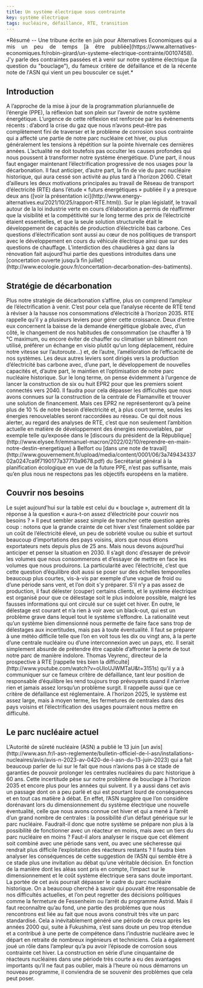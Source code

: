 ```yaml
---
title: Un système électrique sous contrainte
key: système électrique
tags: nucléaire, défaillance, RTE, transition
---
```


<span class="summary" style="display:block; text-align: justify">
*Résumé -- Une tribune écrite en juin pour Alternatives Economiques qui a mis un peu de temps [à être publiée](https://www.alternatives-economiques.fr/robin-girard/un-systeme-electrique-contrainte/00107458). J'y parle des contraintes passées et à venir sur notre système électrique (la question du "bouclage"), du fameux critère de défaillance et de la récente note de l'ASN qui vient un peu bousculer ce sujet.*
</span>
<!--more-->


## Introduction
<span class="mytext">
A l’approche de la mise à jour de la programmation pluriannuelle de l’énergie (PPE), la réflexion bat son plein sur l’avenir de notre système énergétique. L’urgence de cette réflexion est renforcée par les événements récents : d’abord la crise du gaz que nous n’avons peut-être pas complètement fini de traverser et le problème de corrosion sous contrainte qui a affecté une partie de notre parc nucléaire cet hiver, ou plus généralement les tensions à répétition sur la pointe hivernale ces dernières années.
</span>

<span class="mytext">
L’actualité ne doit toutefois pas occulter les causes profondes qui nous poussent à transformer notre système énergétique. D’une part, il nous faut engager maintenant l’électrification progressive de nos usages pour la décarbonation. Il faut anticiper, d’autre part, la fin de vie du parc nucléaire historique, qui aura cessé son activité au plus tard à l’horizon 2060. C’était d’ailleurs les deux motivations principales au travail de Réseau de transport d’électricité (RTE) dans l’étude « futurs énergétiques » publiée il y a presque deux ans ([voir la présentation ici](http://www.energy-alternatives.eu/2021/10/25/rapport-RTE.html)).
</span>

<span class="mytext">
Sur le plan législatif, le travail autour de la loi industrie verte en cours d’élaboration a permis de réaffirmer que la visibilité et la compétitivité sur le long terme des prix de l’électricité étaient essentielles, et que la seule solution structurelle était le développement de capacités de production d’électricité bas carbone.
</span>

<span class="mytext">
Ces questions d’électrification sont aussi au cœur de nos politiques de transport avec le développement en cours du véhicule électrique ainsi que sur des questions de chauffage. L’interdiction des chaudières à gaz dans la rénovation fait aujourd’hui partie des questions introduites dans une [concertation ouverte jusqu’à fin juillet](http://www.ecologie.gouv.fr/concertation-decarbonation-des-batiments).
</span>

## Stratégie de décarbonation
<span class="mytext">
Plus notre stratégie de décarbonation s’affine, plus on comprend l’ampleur de l’électrification à venir. C’est pour cela que l’analyse récente de RTE tend à réviser à la hausse nos consommations d’électricité à l’horizon 2035.
</span>

<span class="mytext">
RTE rappelle qu’il y a plusieurs leviers pour gérer cette croissance. Deux d’entre eux concernent la baisse de la demande énergétique globale avec, d’un côté, le changement de nos habitudes de consommation (se chauffer à 19 °C maximum, ou encore éviter de chauffer ou climatiser un bâtiment non utilisé, préférer un échange en visio plutôt qu’un long déplacement, réduire notre vitesse sur l’autoroute…) et, de l’autre, l’amélioration de l’efficacité de nos systèmes.
</span>

<span class="mytext">
Les deux autres leviers sont dirigés vers la production d’électricité bas carbone avec, d’une part, le développement de nouvelles capacités et, d’autre part, le maintien et l’optimisation de notre parc nucléaire historique.
</span>


<span class="mytext">
Sur le long terme, on pense évidemment à l’urgence de lancer la construction de six ou huit EPR2 pour que les premiers soient connectés vers 2040. Il faudra pour cela dépasser les difficultés que nous avons connues sur la construction de la centrale de Flamanville et trouver une solution de financement. Mais ces EPR2 ne représenteront qu’à peine plus de 10 % de notre besoin d’électricité et, à plus court terme, seules les énergies renouvelables seront raccordées au réseau.
</span>

<span class="mytext">
Ce qui doit nous alerter, au regard des analyses de RTE, c’est que non seulement l’ambition actuelle en matière de développement des énergies renouvelables, par exemple telle qu’exposée dans le [discours du président de la République](http://www.elysee.fr/emmanuel-macron/2022/02/10/reprendre-en-main-notre-destin-energetique) à Belfort ou [dans une note de travail](http://www.gouvernement.fr/upload/media/content/0001/06/3a74943433702a0247ca9f7190177a37710a9678.pdf) du Secrétariat général à la planification écologique en vue de la future PPE, n’est pas suffisante, mais qu’en plus nous ne respectons pas les objectifs européens en la matière.
</span>


## Couvrir nos besoins

<span class="mytext">
Le sujet aujourd’hui sur la table est celui du « bouclage », autrement dit la réponse à la question « aura-t-on assez d’électricité pour couvrir nos besoins ? »
</span>

<span class="mytext">
Il peut sembler assez simple de trancher cette question après coup : notons que la grande crainte de cet hiver s’est finalement soldée par un coût de l’électricité élevé, un peu de sobriété voulue ou subie et surtout beaucoup d’importations des pays voisins, alors que nous étions exportateurs nets depuis plus de 25 ans. Mais nous devons aujourd’hui anticiper et penser la situation en 2030. Il s’agit donc d’essayer de prévoir les volumes que nous consommerons et d’essayer de mettre en face les volumes que nous produirons.
</span>

<span class="mytext">
La particularité avec l’électricité, c’est que cette question d’équilibre doit aussi se poser sur des échelles temporelles beaucoup plus courtes, vis-à-vis par exemple d’une vague de froid ou d’une période sans vent, et l’on doit s’y préparer. S’il n’y a pas assez de production, il faut délester (couper) certains clients, et le système électrique est organisé pour que ce délestage soit le plus indolore possible, malgré les fausses informations qui ont circulé sur ce sujet cet hiver. En outre, le délestage est courant et n’a rien à voir avec un black-out, qui est un problème grave dans lequel tout le système s’effondre.
</span>

<span class="mytext">
La rationalité veut qu’un système bien dimensionné nous permette de faire face sans trop de délestages aux incertitudes, mais pas à toute éventualité. Il faut se préparer à une météo difficile telle que l’on en voit tous les dix ou vingt ans, à la perte d’une centrale nucléaire ou d’une interconnexion avec un pays, etc. Il serait simplement absurde de prétendre être capable d’affronter la perte de tout notre parc de manière indolore.
</span>

<span class="mytext">
Thomas Veyrenc, directeur de la prospective à RTE [rappelle très bien la difficulté](http://www.youtube.com/watch?v=oUIoUJWMTaU&t=3151s) qu’il y a à communiquer sur ce fameux critère de défaillance, tant leur position de responsable d’équilibre les rend toujours trop prévoyants quand il n’arrive rien et jamais assez lorsqu’un problème surgit. Il rappelle aussi que ce critère de défaillance est réglementaire. A l’horizon 2025, le système est assez large, mais à moyen terme, les fermetures de centrales dans des pays voisins et l’électrification des usages pourraient nous mettre en difficulté.
</span>

## Le parc nucléaire actuel
<span class="mytext">
L’Autorité de sûreté nucléaire (ASN) a publié le 13 juin [un avis](http://www.asn.fr/l-asn-reglemente/bulletin-officiel-de-l-asn/installations-nucleaires/avis/avis-n-2023-av-0420-de-l-asn-du-13-juin-2023) qui a fait beaucoup parler de lui sur le fait que nous n’avions pas à ce stade de garanties de pouvoir prolonger les centrales nucléaires du parc historique à 60 ans. Cette incertitude pèse sur notre problème de bouclage à l’horizon 2035 et encore plus pour les années qui suivent.
</span>

<span class="mytext">
Il y a aussi dans cet avis un passage dont on a peu parlé et qui est pourtant lourd de conséquences et en tout cas matière à débat. En effet, l’ASN suggère que l’on considère dorénavant lors du dimensionnement du système électrique une nouvelle éventualité, celle que nous avons connue cet hiver et qui a mené à l’arrêt d’un grand nombre de centrales : la possibilité d’un défaut générique sur le parc nucléaire. Faudrait-il donc que notre système se prépare non plus à la possibilité de fonctionner avec un réacteur en moins, mais avec un tiers du parc nucléaire en moins ?
</span>

<span class="mytext">
Faut-il alors analyser le risque que cet élément soit combiné avec une période sans vent, ou avec une sécheresse qui rendrait plus difficile l’exploitation des réacteurs restants ? Il faudra bien analyser les conséquences de cette suggestion de l’ASN qui semble être à ce stade plus une invitation au débat qu’une véritable décision. En fonction de la manière dont les aléas sont pris en compte, l’impact sur le dimensionnement et le coût système électrique sera sans doute important.
</span>

<span class="mytext">
La portée de cet avis pourrait dépasser le cadre du parc nucléaire historique. On a beaucoup cherché à savoir qui pouvait être responsable de nos difficultés actuelles, et l’on peut regretter des décisions politiques comme la fermeture de Fessenheim ou l’arrêt du programme Astrid. Mais il faut reconnaître qu’au fond, une partie des problèmes que nous rencontrons est liée au fait que nous avons construit très vite un parc standardisé. Cela a inévitablement généré une période de creux après les années 2000 qui, suite à Fukushima, s’est sans doute un peu trop étendue et a contribué à une perte de compétence dans l’industrie nucléaire avec le départ en retraite de nombreux ingénieurs et techniciens. Cela a également joué un rôle dans l’ampleur qu’a pu avoir l’épisode de corrosion sous contrainte cet hiver.
</span>

<span class="mytext">
La construction en série d’une cinquantaine de réacteurs nucléaires dans une période très courte a eu des avantages importants qu’il ne faut pas oublier, mais à l’heure où nous démarrons un nouveau programme, il conviendra de se souvenir des problèmes que cela peut poser.
</span>
